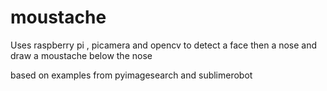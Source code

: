 # moustache
Uses raspberry pi , picamera and opencv to detect a face then a nose and draw a moustache below the nose

based on examples from pyimagesearch and sublimerobot


